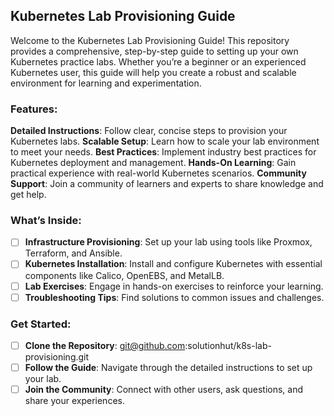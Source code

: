 ## Kubernetes Lab Provisioning Guide

Welcome to the Kubernetes Lab Provisioning Guide! This repository provides a comprehensive, step-by-step guide to setting up your own Kubernetes practice labs. Whether you’re a beginner or an experienced Kubernetes user, this guide will help you create a robust and scalable environment for learning and experimentation.

### Features:

<strong>Detailed Instructions</strong>: Follow clear, concise steps to provision your Kubernetes labs.
<strong>Scalable Setup</strong>: Learn how to scale your lab environment to meet your needs.
<strong>Best Practices</strong>: Implement industry best practices for Kubernetes deployment and management.
<strong>Hands-On Learning</strong>: Gain practical experience with real-world Kubernetes scenarios.
<strong>Community Support</strong>: Join a community of learners and experts to share knowledge and get help.


### What’s Inside:
- [ ] <strong>Infrastructure Provisioning</strong>: Set up your lab using tools like Proxmox, Terraform, and Ansible.
- [ ] <strong>Kubernetes Installation</strong>: Install and configure Kubernetes with essential components like Calico, OpenEBS, and MetalLB.
- [ ] <strong>Lab Exercises</strong>: Engage in hands-on exercises to reinforce your learning.
- [ ] <strong>Troubleshooting Tips</strong>: Find solutions to common issues and challenges.

### Get Started:
- [ ] <strong>Clone the Repository</strong>: git@github.com:solutionhut/k8s-lab-provisioning.git
- [ ] <strong>Follow the Guide</strong>: Navigate through the detailed instructions to set up your lab.
- [ ] <strong>Join the Community</strong>: Connect with other users, ask questions, and share your experiences.
